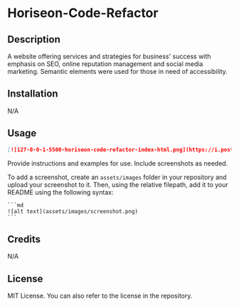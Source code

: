 # Horiseon-Code-Refactor

## Description

A website offering services and strategies for business' success with emphasis on SEO, online reputation management and social media marketing. 
Semantic elements were used for those in need of accessibility.

## Installation

N/A

## Usage

```md
[![127-0-0-1-5500-horiseon-code-refactor-index-html.png](https://i.postimg.cc/q7tV2f0j/127-0-0-1-5500-horiseon-code-refactor-index-html.png)](https://postimg.cc/gwPTPTxZ)
```

Provide instructions and examples for use. Include screenshots as needed.

To add a screenshot, create an `assets/images` folder in your repository and upload your screenshot to it. Then, using the relative filepath, add it to your README using the following syntax:

    ```md
    ![alt text](assets/images/screenshot.png)
    ```

## Credits

N/A

## License

MIT License. You can also refer to the license in the repository.
